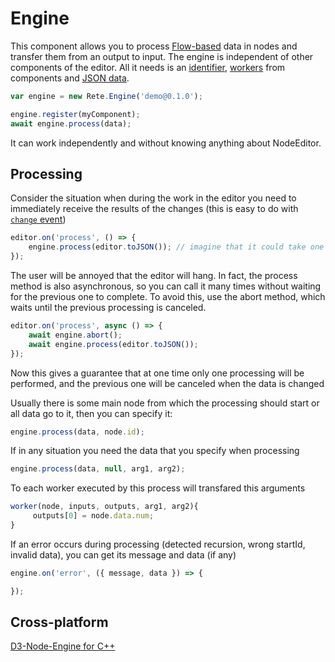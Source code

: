 Engine
=

This component allows you to process [Flow-based](https://en.wikipedia.org/wiki/Flow-based_programming) data in nodes and transfer them from an output to input. The engine is independent of other components of the editor. All it needs is an [identifier](Editor#identifier), [workers](Engine#node-workers) from components and [JSON data](Editor#exportimport-data).

```js
var engine = new Rete.Engine('demo@0.1.0');

engine.register(myComponent);
await engine.process(data); 
```

It can work independently and without knowing anything about NodeEditor.

## Processing

Consider the situation when during the work in the editor you need to immediately receive the results of the changes (this is easy to do with [`change` event](Events))

```js
editor.on('process', () => {
    engine.process(editor.toJSON()); // imagine that it could take one second of time
});
```
The user will be annoyed that the editor will hang. In fact, the process method is also asynchronous, so you can call it many times without waiting for the previous one to complete. To avoid this, use the abort method, which waits until the previous processing is canceled.

```js
editor.on('process', async () => {
    await engine.abort();
    await engine.process(editor.toJSON());   
});
```
Now this gives a guarantee that at one time only one processing will be performed, and the previous one will be canceled when the data is changed


Usually there is some main node from which the processing should start or all data go to it, then you can specify it:

```js
engine.process(data, node.id); 
```

If in any situation you need the data that you specify when processing

```js
engine.process(data, null, arg1, arg2); 
```

To each worker executed by this process will transfared this arguments

```js
worker(node, inputs, outputs, arg1, arg2){
     outputs[0] = node.data.num;
}
```

If an error occurs during processing (detected recursion, wrong startId, invalid data), you can get its message and data (if any)
```js
engine.on('error', ({ message, data }) => {

});
```

## Cross-platform
[D3-Node-Engine for C++](https://github.com/retejs/cpp-engine)

